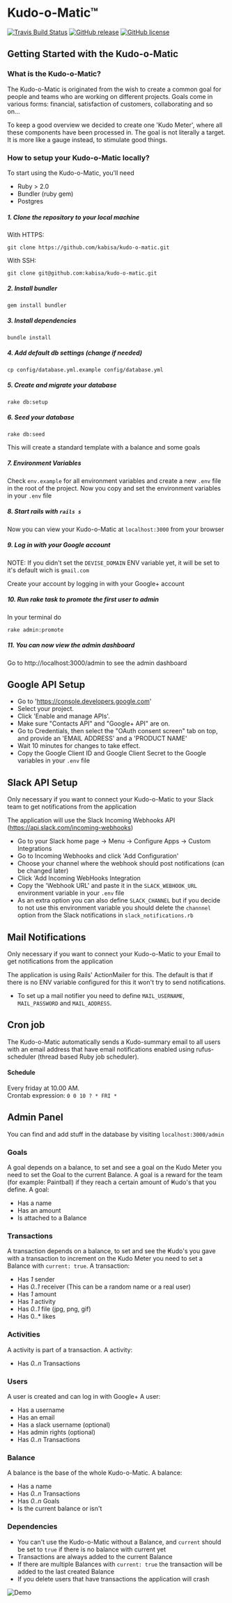 # Kudo-o-Matic™

[![Travis Build Status](https://img.shields.io/travis/kabisa/kudo-o-matic.svg?style=flat-square)](https://travis-ci.org/kabisa/kudo-o-matic.svg?branch=master) [![GitHub release](https://img.shields.io/github/release/kabisa/kudo-o-matic.svg?style=flat-square)](https://github.com/kabisa/kudo-o-matic/releases) [![GitHub license](https://img.shields.io/github/license/kabisa/kudo-o-matic.svg?style=flat-square)](https://github.com/kabisa/kudo-o-matic/blob/master/LICENSE.md)

## Getting Started with the Kudo-o-Matic

### What is the Kudo-o-Matic?
The Kudo-o-Matic is originated from the wish to create a common goal for people and teams who are working on different projects. Goals come in various forms: financial, satisfaction of customers, collaborating and so on...

To keep a good overview we decided to create one 'Kudo Meter', where all these components have been processed in. The goal is not literally a target. It is more like a gauge instead, to stimulate good things.

### How to setup your Kudo-o-Matic locally?

To start using the Kudo-o-Matic, you'll need
* Ruby > 2.0
* Bundler (ruby gem)
* Postgres

##### 1. Clone the repository to your local machine
With HTTPS:
```
git clone https://github.com/kabisa/kudo-o-matic.git
```
With SSH:
```
git clone git@github.com:kabisa/kudo-o-matic.git
```
##### 2. Install bundler
```
gem install bundler
```

##### 3. Install dependencies
```
bundle install
```

##### 4. Add default db settings (change if needed)
```
cp config/database.yml.example config/database.yml
```
##### 5. Create and migrate your database
```
rake db:setup
```
##### 6. Seed your database
```
rake db:seed
```
This will create a standard template with a balance and some goals
##### 7. Environment Variables
Check `env.example` for all environment variables and create a new `.env` file in the root of the project. Now you copy and set the environment variables in your `.env` file
##### 8. Start rails with `rails s`
Now you can view your Kudo-o-Matic at `localhost:3000` from your browser
##### 9. Log in with your Google account
NOTE: If you didn't set the `DEVISE_DOMAIN` ENV variable yet, it will be set to it's default wich is `gmail.com`

Create your account by logging in with your Google+ account
##### 10. Run rake task to promote the first user to admin
In your terminal do
```
rake admin:promote
```
##### 11. You can now view the admin dashboard
Go to http://localhost:3000/admin to see the admin dashboard

## Google API Setup
* Go to 'https://console.developers.google.com'
* Select your project.
* Click 'Enable and manage APIs'.
* Make sure "Contacts API" and "Google+ API" are on.
* Go to Credentials, then select the "OAuth consent screen" tab on top, and provide an 'EMAIL ADDRESS' and a 'PRODUCT NAME'
* Wait 10 minutes for changes to take effect.
* Copy the Google Client ID and Google Client Secret to the Google variables in your `.env` file

## Slack API Setup
Only necessary if you want to connect your Kudo-o-Matic to your Slack team to get notifications from the application

The application will use the Slack Incoming Webhooks API (https://api.slack.com/incoming-webhooks)
* Go to your Slack home page -> Menu -> Configure Apps -> Custom Integrations
* Go to Incoming Webhooks and click 'Add Configuration'
* Choose your channel where the webhook should post notifications (can be changed later)
* Click 'Add Incoming WebHooks Integration
* Copy the 'Webhook URL' and paste it in the `SLACK_WEBHOOK_URL` environment variable in your `.env` file
* As an extra option you can also define `SLACK_CHANNEL` but if you decide to not use this environment variable you should delete the `channnel` option from the Slack notifications in `slack_notifications.rb`

## Mail Notifications
Only necessary if you want to connect your Kudo-o-Matic to your Email to get notifications from the application

The application is using Rails' ActionMailer for this. The default is that if there is no ENV variable configured for this it won't try to send notifications.

* To set up a mail notifier you need to define `MAIL_USERNAME`, `MAIL_PASSWORD` and `MAIL_ADDRESS`.

## Cron job
The Kudo-o-Matic automatically sends a Kudo-summary email to all users with an email address that have email notifications enabled using rufus-scheduler (thread based Ruby job scheduler).

#### Schedule
Every friday at 10.00 AM.  
Crontab expression: `0 0 10 ? * FRI *`

## Admin Panel
You can find and add stuff in the database by visiting `localhost:3000/admin`

### Goals
A goal depends on a balance, to set and see a goal on the Kudo Meter you need to set the Goal to the current Balance.
A goal is a reward for the team (for example: Paintball) if they reach a certain amount of ₭udo's that you define.
A goal:
* Has a name
* Has an amount
* Is attached to a Balance

### Transactions
A transaction depends on a balance, to set and see the ₭udo's you gave with a transaction to increment on the Kudo Meter you need to set a Balance with `current: true`.
A transaction:
* Has *1* sender
* Has *0..1* receiver (This can be a random name or a real user)
* Has *1* amount
* Has *1* activity
* Has *0..1* file (jpg, png, gif)
* Has 0..* likes

### Activities
A activity is part of a transaction. A activity:
* Has *0..n* Transactions

### Users
A user is created and can log in with Google+
A user:
* Has a username
* Has an email
* Has a slack username (optional)
* Has admin rights (optional)
* Has *0..n* Transactions

### Balance
A balance is the base of the whole Kudo-o-Matic. A balance:
* Has a name
* Has *0..n* Transactions
* Has *0..n* Goals
* Is the current balance or isn't

### Dependencies
* You can't use the Kudo-o-Matic without a Balance, and `current` should be set to `true` if there is no balance with current yet
* Transactions are always added to the current Balance
* If there are multiple Balances with `current: true` the transaction will be added to the last created Balance
* If you delete users that have transactions the application will crash

![Demo](https://kudo-o-matic-development.s3.amazonaws.com/Screenshot%202017-07-14%2015.17.38.png)
